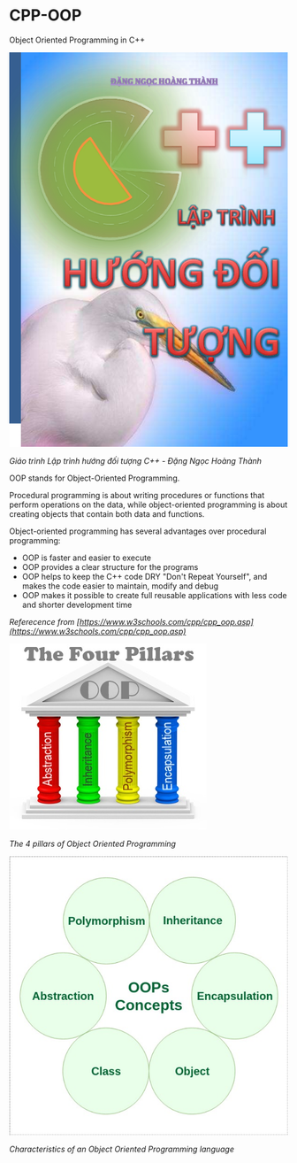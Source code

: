 # CPP-OOP
Object Oriented Programming in C++

!["Giáo trình Lập trình hướng đối tượng C++ - Đặng Ngọc Hoàng Thành"](docs/img/cover.png)

*Giáo trình Lập trình hướng đối tượng C++ - Đặng Ngọc Hoàng Thành*

OOP stands for Object-Oriented Programming.

Procedural programming is about writing procedures or functions that perform operations on the data, while object-oriented programming is about creating objects that contain both data and functions.

Object-oriented programming has several advantages over procedural programming:

- OOP is faster and easier to execute
- OOP provides a clear structure for the programs
- OOP helps to keep the C++ code DRY "Don't Repeat Yourself", and makes the code easier to maintain, modify and debug
- OOP makes it possible to create full reusable applications with less code and shorter development time

*Referecence from [https://www.w3schools.com/cpp/cpp_oop.asp](https://www.w3schools.com/cpp/cpp_oop.asp)*

!["The 4 pillars of Object Oriented Programming"](docs/img/four-pillars.png)

*The 4 pillars of Object Oriented Programming*

!["Characteristics of an Object Oriented Programming language"](docs/img/OOPs-Concepts.jpg)

*Characteristics of an Object Oriented Programming language*
